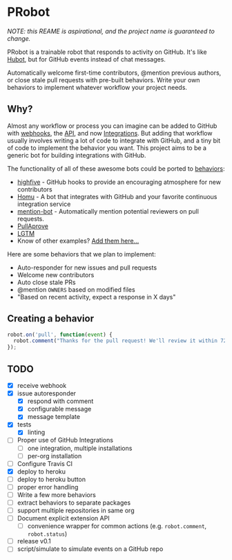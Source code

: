 # PRobot

_NOTE: this REAME is aspirational, and the project name is guaranteed to change._

PRobot is a trainable robot that responds to activity on GitHub. It's like [Hubot](https://hubot.github.com/), but for GitHub events instead of chat messages.

Automatically welcome first-time contributors, @mention previous authors, or close stale pull requests with pre-built behaviors. Write your own behaviors to implement whatever workflow your project needs.

## Why?

Almost any workflow or process you can imagine can be added to GitHub with [webhooks](https://developer.github.com/webhooks/), the [API](https://developer.github.com/v3/), and now [Integrations](https://developer.github.com/early-access/integrations/). But adding that workflow usually involves writing a lot of code to integrate with GitHub, and a tiny bit of code to implement the behavior you want. This project aims to be a generic bot for building integrations with GitHub.

The functionality of all of these awesome bots could be ported to [behaviors](#creating-a-behavior):

- [highfive](https://github.com/servo/highfive) - GitHub hooks to provide an encouraging atmosphere for new contributors
- [Homu](https://github.com/barosl/homu) - A bot that integrates with GitHub and your favorite continuous integration service
- [mention-bot](https://github.com/facebook/mention-bot) - Automatically mention potential reviewers on pull requests.
- [PullAprove](http://pullapprove.com/)
- [LGTM](https://lgtm.co)
- Know of other examples? [Add them here…](../../edit/master/README.md)

Here are some behaviors that we plan to implement:

- Auto-responder for new issues and pull requests
- Welcome new contributors
- Auto close stale PRs
- @mention `OWNERS` based on modified files
- "Based on recent activity, expect a response in X days"

## Creating a behavior

```javascript
robot.on('pull', function(event) {
  robot.comment("Thanks for the pull request! We'll review it within 72 hours!");
});
```

## TODO

- [x] receive webhook
- [x] issue autoresponder
  - [x] respond with comment
  - [x] configurable message
  - [x] message template
- [x] tests
  - [x] linting
- [ ] Proper use of GitHub Integrations
  - [ ] one integration, multiple installations
  - [ ] per-org installation
- [ ] Configure Travis CI
- [x] deploy to heroku
- [ ] deploy to heroku button
- [ ] proper error handling
- [ ] Write a few more behaviors
- [ ] extract behaviors to separate packages
- [ ] support multiple repositories in same org
- [ ] Document explicit extension API
  - [ ] convenience wrapper for common actions (e.g. `robot.comment`, `robot.status`)
- [ ] release v0.1
- [ ] script/simulate to simulate events on a GitHub repo
